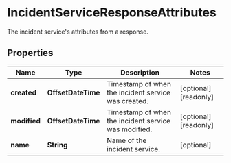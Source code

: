 

# IncidentServiceResponseAttributes

The incident service's attributes from a response.

## Properties

Name | Type | Description | Notes
------------ | ------------- | ------------- | -------------
**created** | **OffsetDateTime** | Timestamp of when the incident service was created. |  [optional] [readonly]
**modified** | **OffsetDateTime** | Timestamp of when the incident service was modified. |  [optional] [readonly]
**name** | **String** | Name of the incident service. |  [optional]



